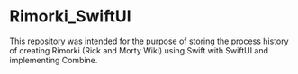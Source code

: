# Rimorki_SwiftUI
This repository was intended for the purpose of storing the process history of creating Rimorki (Rick and Morty Wiki) using Swift with SwiftUI and implementing Combine.
